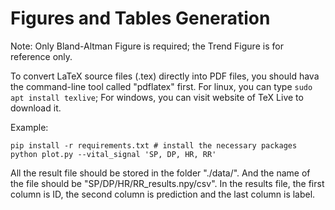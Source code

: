 # Figures and Tables Generation

Note: Only Bland-Altman Figure is required; the Trend Figure is for reference only.

To convert LaTeX source files (.tex) directly into PDF files, you should hava the command-line tool called "pdflatex" first. For linux, you can type `sudo apt install texlive`; For windows, you can visit website of TeX Live to download it.

Example:
```
pip install -r requirements.txt # install the necessary packages
python plot.py --vital_signal 'SP, DP, HR, RR'
```

All the result file should be stored in the folder "./data/". And the name of the file should be "SP/DP/HR/RR_results.npy/csv". In the results file, the first column is ID, the second column is prediction and the last column is label.